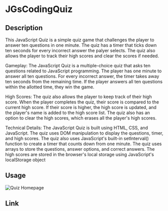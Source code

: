 # JGsCodingQuiz


## Description
This JavaScript Quiz is a simple quiz game that challenges the player to answer ten questions in one minute. The quiz has a timer that ticks down ten seconds for every incorrect answer the palyer selects. The quiz also allows the player to track their high scores and clear the scores if needed.

Gameplay:
The JavaScript Quiz is a multiple-choice quiz that asks ten questions related to JavaScript programming. The player has one minute to answer all ten questions. For every incorrect answer, the timer takes away ten seconds from the remaining time. If the player answers all ten questions within the allotted time, they win the game.

High Scores:
The quiz also allows the player to keep track of their high score. When the player completes the quiz, their score is compared to the current high score. If their score is higher, the high score is updated, and the player's name is added to the high score list. The quiz also has an option to clear the high scores, which erases all the player's high scores.

Technical Details:
The JavaScript Quiz is built using HTML, CSS, and JavaScript. The quiz uses DOM manipulation to display the questions, timer, and high scores. The quiz also uses JavaScript's built-in setInterval() function to create a timer that counts down from one minute. The quiz uses arrays to store the questions, answer options, and correct answers. The high scores are stored in the browser's local storage using JavaScript's localStorage object

## Usage
![Quiz Homepage]()

## Link
